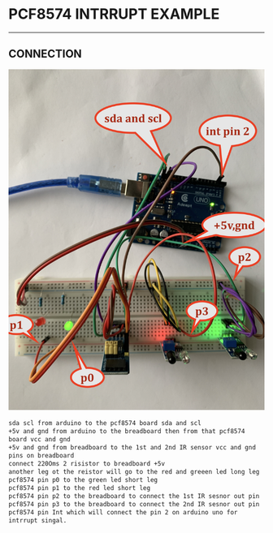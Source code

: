 # PCF8574 INTRRUPT EXAMPLE 

---

## CONNECTION 
![img](https://github.com/adarshkumarsingh83/arduino/blob/master/APPLICATION/arduino-pcf8574-ir-intrrupt-example/connection-details.JPG)
```
sda scl from arduino to the pcf8574 board sda and scl 
+5v and gnd from arduino to the breadboard then from that pcf8574 board vcc and gnd
+5v and gnd from breadboard to the 1st and 2nd IR sensor vcc and gnd pins on breadboard 
connect 220Oms 2 risistor to breadboard +5v 
another leg ot the reistor will go to the red and greeen led long leg 
pcf8574 pin p0 to the green led short leg 
pcf8574 pin p1 to the red led short leg 
pcf8574 pin p2 to the breadboard to connect the 1st IR sesnor out pin 
pcf8574 pin p3 to the breadboard to connect the 2nd IR sesnor out pin 
pcf8574 pin Int which will connect the pin 2 on arduino uno for intrrupt singal.
```
